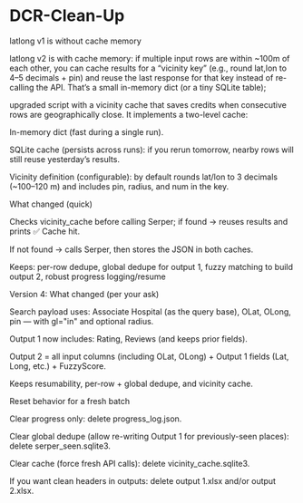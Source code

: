 # DCR-Clean-Up
latlong v1 is without cache memory


latlong v2 is with cache memory: if multiple input rows are within ~100m of each other, you can cache results for a “vicinity key” (e.g., round lat,lon to 4–5 decimals + pin) and reuse the last response for that key instead of re-calling the API. That’s a small in-memory dict (or a tiny SQLite table); 


upgraded script with a vicinity cache that saves credits when consecutive rows are geographically close. It implements a two-level cache:

In-memory dict (fast during a single run).

SQLite cache (persists across runs): if you rerun tomorrow, nearby rows will still reuse yesterday’s results.

Vicinity definition (configurable): by default rounds lat/lon to 3 decimals (~100–120 m) and includes pin, radius, and num in the key.

What changed (quick)

Checks vicinity_cache before calling Serper; if found → reuses results and prints ✅ Cache hit.

If not found → calls Serper, then stores the JSON in both caches.

Keeps: per-row dedupe, global dedupe for output 1, fuzzy matching to build output 2, robust progress logging/resume


Version 4: What changed (per your ask)

Search payload uses: Associate Hospital (as the query base), OLat, OLong, pin — with gl="in" and optional radius.

Output 1 now includes: Rating, Reviews (and keeps prior fields).

Output 2 = all input columns (including OLat, OLong) + Output 1 fields (Lat, Long, etc.) + FuzzyScore.

Keeps resumability, per-row + global dedupe, and vicinity cache.

Reset behavior for a fresh batch

Clear progress only: delete progress_log.json.

Clear global dedupe (allow re-writing Output 1 for previously-seen places): delete serper_seen.sqlite3.

Clear cache (force fresh API calls): delete vicinity_cache.sqlite3.

If you want clean headers in outputs: delete output 1.xlsx and/or output 2.xlsx.
